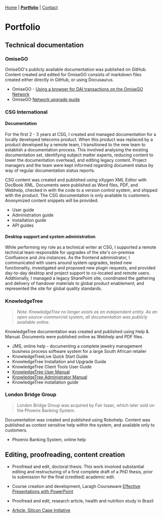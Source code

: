 [Home](https://carolynduangprom.github.io/) | [**Portfolio**](https://carolynduangprom.github.io/portfolio) | [Contact](https://carolynduangprom.github.io/contact)

# Portfolio

## Technical documentation

### OmiseGO
OmiseGO's publicly available documentation was published on GitHub. Content created and edited for OmiseGO consists of markdown files created either directly in GitHub, or using Docusaurus. 

* OmiseGO - [Using a browser for DAI transactions on the OmiseGO Network](https://github.com/omisego/dev-portal/blob/master/guides/dai_transaction_from_browser.md)
* OmiseGO [Network upgrade guide](https://github.com/omisego/plasma-upgrade-scripts)

### CSG International
#### Documentation
For the first 2 - 3 years at CSG, I created and managed documentation for a locally developed telecoms product. When this product was replaced by a product developed by a remote team, I transitioned to the new team to establish a documentation process. This involved analysing the existing documentation set, identifying subject matter experts, reducing content to lower the documentation overhead, and editing legacy content. Project managers and the team were kept informed regarding document status by way of regular documentation status reports. 

CSG content was created and published using oXygen XML Editor with DocBook XML. Documents were published as Word files, PDF, and Webhelp, checked in with the code to a version control system, and shipped with the product. The CSG documentation is only available to customers. Anonymized content snippets will be provided.

* User guide
* Administration guide
* Installation guide
* API guides


#### Desktop support and system administration
While performing my role as a technical writer at CSG, I supported a remote technical team responsible for upgrades of the site's on-premise Confluence and Jira instances. As the frontend administrator, I communicated with users around system upgrades, tested new functionality, investigated and proposed new plugin requests, and provided day-to-day desktop and project support to co-located and remote users. Additionally, I managed a legacy SharePoint site, coordinated the gathering and delivery of handover materials to global product enablement, and represented the site for global quality standards. 



### KnowledgeTree
> *Note: KnowledgeTree no longer exists as an independent entity. As an open source-commercial system, all documentation was publicly available online.*

KnowledgeTree documentation was created and published using Help & Manual. Documents were published online as Webhelp and PDF files. 

* JMS, online help - documenting a complete jewelry management business process software system for a large South African retailer
* KnowledgeTreeLive Quick Start Guide
* KnowledgeTree Installation and Upgrade Guide
* KnowledgeTree Client Tools User Guide
* [KnowledgeTree User Manual](https://github.com/carolynduangprom/carolynduangprom.github.io/blob/master/KnowledgeTreeUserManual.pdf)
* [KnowledgeTree Administrator Manual](https://github.com/carolynduangprom/carolynduangprom.github.io/blob/master/KnowledgeTree%20v3.5.4%20Administrator%20Manual.pdf)
* KnowledgeTree installation guide


### London Bridge Group
> London Bridge Group was acquired by Fair Isaac, which later sold on the Phoenix Banking System. 

Documentation was created and published using Robohelp. Content was published as context sensitive help within the system, and available only to customers. 

* Phoenix Banking System, online help


## Editing, proofreading, content creation

* Proofread and edit, doctoral thesis: This work involved substantial editing and restructuring of a first complete draft of a PhD thesis, prior to submission for the final (credited) academic edit.  

* Course creation and development, Laragh Courseware [Effective Presentations with PowerPoint](http://www.laragh.com/about/products/create-effective-presentations/)

* Proofread and edit, research article, health and nutrition study in Brazil

* [Article, Silicon Cape Initiative](https://www.siliconcape.com/tech4africa-2011-rewards-innovation/)
